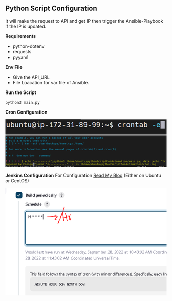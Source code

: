 ## Python Script Configuration
It will make the request to API and get IP then trigger the Ansible-Playbook if the IP is updated.

**Requirements**
- python-dotenv
- requests
- pyyaml

**Env File**

- Give the API_URL
- File Loacation for var file of Ansible.

**Run the Script**

    python3 main.py

**Cron Configuration** 

![cron1.1](https://raw.githubusercontent.com/Shashwatsingh22/Dynamically-Firwall-Update/python-script/ConfigIMG/cron1.PNG)
![cron1.2](https://raw.githubusercontent.com/Shashwatsingh22/Dynamically-Firwall-Update/python-script/ConfigIMG/cron2.PNG)

**Jenkins Configuration**
For Configuration [Read My Blog](https://towardsaws.com/installation-of-jenkins-on-rhel8-8f7bd5c87d40) (Either on Ubuntu or CentOS)

![jenkins1.3](https://raw.githubusercontent.com/Shashwatsingh22/Dynamically-Firwall-Update/python-script/ConfigIMG/jenkins3.PNG)